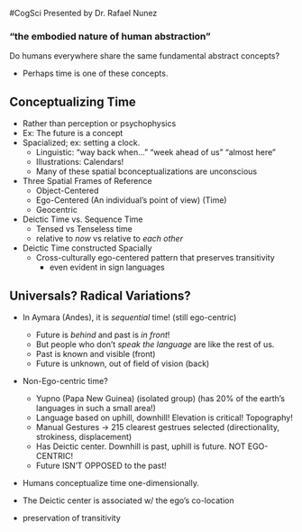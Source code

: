 #CogSci 
Presented by Dr. Rafael Nunez

### “the embodied nature of human abstraction”
Do humans everywhere share the same fundamental abstract concepts?
- Perhaps time is one of these concepts.

## Conceptualizing Time
- Rather than perception or psychophysics
- Ex: The future is a concept
- Spacialized; ex: setting a clock.
    - Linguistic: “way back when...” “week ahead of us” “almost here”
    - Illustrations: Calendars!
    - Many of these spatial bconceptualizations are unconscious
- Three Spatial Frames of Reference
    - Object-Centered
    - Ego-Centered (An individual’s point of view) (Time)
    - Geocentric
- Deictic Time vs. Sequence Time
    - Tensed vs Tenseless time
    - relative to _now_ vs relative to _each other_
- Deictic Time constructed Spacially
    - Cross-culturally ego-centered pattern that preserves transitivity
        - even evident in sign languages

## Universals? Radical Variations?
- In Aymara (Andes), it is _sequential_ time! (still ego-centric)
    - Future is _behind_ and past is _in front_!
    - But people who don’t _speak the language_ are like the rest of us.
    - Past is known and visible (front)
    - Future is unknown, out of field of vision (back)
- Non-Ego-centric time?
    - Yupno (Papa New Guinea) (isolated group) (has 20% of the earth’s languages in such a small area!)
    - Language based on uphill, downhill! Elevation is critical! Topography!
    - Manual Gestures → 215 clearest gestrues selected (directionality, strokiness, displacement)
    - Has Deictic center. Downhill is past, uphill is future. NOT EGO-CENTRIC!
    - Future ISN’T OPPOSED to the past!

- Humans conceptualize time one-dimensionally.
- The Deictic center is associated w/ the ego’s co-location
- preservation of transitivity